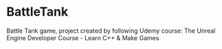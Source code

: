 # BattleTank
Battle Tank game, project created by following Udemy course: The Unreal Engine Developer Course - Learn C++ &amp; Make Games
